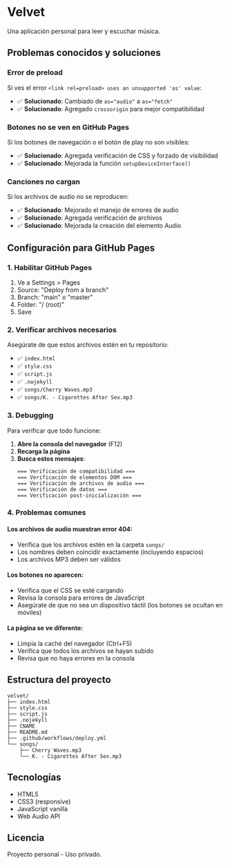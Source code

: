 # Velvet

Una aplicación personal para leer y escuchar música.

## Problemas conocidos y soluciones

### Error de preload

Si ves el error `<link rel=preload> uses an unsupported 'as' value`:

- ✅ **Solucionado**: Cambiado de `as="audio"` a `as="fetch"`
- ✅ **Solucionado**: Agregado `crossorigin` para mejor compatibilidad

### Botones no se ven en GitHub Pages

Si los botones de navegación o el botón de play no son visibles:

- ✅ **Solucionado**: Agregada verificación de CSS y forzado de visibilidad
- ✅ **Solucionado**: Mejorada la función `setupDeviceInterface()`

### Canciones no cargan

Si los archivos de audio no se reproducen:

- ✅ **Solucionado**: Mejorado el manejo de errores de audio
- ✅ **Solucionado**: Agregada verificación de archivos
- ✅ **Solucionado**: Mejorada la creación del elemento Audio

## Configuración para GitHub Pages

### 1. Habilitar GitHub Pages

1. Ve a Settings > Pages
2. Source: "Deploy from a branch"
3. Branch: "main" o "master"
4. Folder: "/ (root)"
5. Save

### 2. Verificar archivos necesarios

Asegúrate de que estos archivos estén en tu repositorio:

- ✅ `index.html`
- ✅ `style.css`
- ✅ `script.js`
- ✅ `.nojekyll`
- ✅ `songs/Cherry Waves.mp3`
- ✅ `songs/K. - Cigarettes After Sex.mp3`

### 3. Debugging

Para verificar que todo funcione:

1. **Abre la consola del navegador** (F12)
2. **Recarga la página**
3. **Busca estos mensajes**:
   ```
   === Verificación de compatibilidad ===
   === Verificación de elementos DOM ===
   === Verificación de archivos de audio ===
   === Verificación de datos ===
   === Verificación post-inicialización ===
   ```

### 4. Problemas comunes

#### Los archivos de audio muestran error 404:

- Verifica que los archivos estén en la carpeta `songs/`
- Los nombres deben coincidir exactamente (incluyendo espacios)
- Los archivos MP3 deben ser válidos

#### Los botones no aparecen:

- Verifica que el CSS se esté cargando
- Revisa la consola para errores de JavaScript
- Asegúrate de que no sea un dispositivo táctil (los botones se ocultan en móviles)

#### La página se ve diferente:

- Limpia la caché del navegador (Ctrl+F5)
- Verifica que todos los archivos se hayan subido
- Revisa que no haya errores en la consola

## Estructura del proyecto

```
velvet/
├── index.html
├── style.css
├── script.js
├── .nojekyll
├── CNAME
├── README.md
├── .github/workflows/deploy.yml
└── songs/
    ├── Cherry Waves.mp3
    └── K. - Cigarettes After Sex.mp3
```

## Tecnologías

- HTML5
- CSS3 (responsive)
- JavaScript vanilla
- Web Audio API

## Licencia

Proyecto personal - Uso privado.
